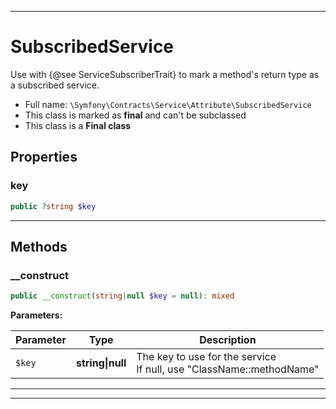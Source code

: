 ***

# SubscribedService

Use with {@see ServiceSubscriberTrait} to mark a method's return type
as a subscribed service.

* Full name: `\Symfony\Contracts\Service\Attribute\SubscribedService`
* This class is marked as **final** and can't be subclassed
* This class is a **Final class**

## Properties

### key

```php
public ?string $key
```

***

## Methods

### __construct

```php
public __construct(string|null $key = null): mixed
```

**Parameters:**

| Parameter | Type | Description |
|-----------|------|-------------|
| `$key` | **string&#124;null** | The key to use for the service<br />If null, use &quot;ClassName::methodName&quot; |

***


***

